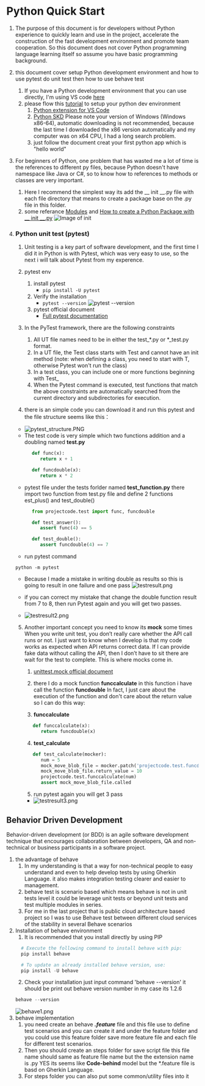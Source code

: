 # Python Quick Start
1. The purpose of this document is for developers without Python experience to quickly learn and use in the project, accelerate the construction of the fast development environment and promote team cooperation. So this document does not cover Python programming language learning itself so assume you have basic programming background. 

2. this document cover setup Python development environment and how to use pytest do unit test then how to use behave test
   1. If you have a Python development environment that you can use directly, I'm using VS code [here](https://code.visualstudio.com/)
   2. please flow this [tutorial](https://code.visualstudio.com/docs/python/python-tutorial) to setup your python dev environment
      1. [Python extension for VS Code](https://marketplace.visualstudio.com/items?itemName=ms-python.python)
      2. [Python SKD](https://www.python.org/downloads/) Please note your version of Windows (Windows x86-64), automatic downloading is not recommended, because the last time I downloaded the x86 version automatically and my computer was on x64 CPU, I had a long search problem.
      3. just follow the document creat your first python app which is "hello world"

3. For beginners of Python, one problem that has wasted me a lot of time is the references to different py files, because Python doesn't have namespace like Java or C#, so to know how to references to methods or classes are very important.
   1. Here I recommend the simplest way its add the __ init __.py file with each file directory that means to create a package base on the .py file in this folder. 
   2. some referance [Modules](https://docs.python.org/3/tutorial/modules.html) and [How to create a Python Package with __ init __.py](https://timothybramlett.com/How_to_create_a_Python_Package_with___init__py.html)
   ![Image of init](img/Pythoninit.png)

4. ### Python unit test (pytest)
   1. Unit testing is a key part of software development, and the first time I did it in Python is with Pytest, which was very easy to use, so the next i will talk about Pytest from my experence.
   2. pytest env
      1. install pytest
         -  ```pip install -U pytest```
      2.  Verify the installation
          -  ```pytest --version```
      ![pytest --version](img/pytest_v.PNG)
      3. pytest official document
         - [Full pytest documentation](https://docs.pytest.org/en/latest/contents.html)
  
   3. In the PyTest framework, there are the following constraints
      1. All UT file names need to be in either the test_*.py or *_test.py format.
      2. In a UT file, the Test class starts with Test and cannot have an init method (note: when defining a class, you need to start with T, otherwise Pytest won't run the class)
      3. In a test class, you can include one or more functions beginning with Test_
      4. When the Pytest command is executed, test functions that match the above constraints are automatically searched from the current directory and subdirectories for execution.
   4. there is an simple code you can download it and run this pytest and the file structure seems like this：
   - ![pytest_structure.PNG](img/pytest_structure.PNG)
   - The test code is very simple which two functions addition and a doubling named **test.py** 
   ```python
         def func(x):
            return x + 1

         def funcdouble(x):
            return x * 2
   ```
    - pytest file under the tests forlder named **test_function.py** there import two function from test.py file and define 2 functions est_plus() and test_double()
   ```python
         from projectcode.test import func, funcdouble

         def test_answer():
            assert func(4) == 5

         def test_double():
            assert funcdouble(4) == 7
   ```
    - run pytest command 
   
   ```
   python -m pytest
   ```
    - Because I made a mistake in writing double as results so this is going to result in one failure and one pass
 ![testresult.png](img/testresult.png)

     - if you can correct my mistake that change the double function result from 7 to 8, then run Pytest again and you will get two passes.
      - ![testresult2.png](img/testresult2.png)
 
   5. Another important concept you need to know its **mock** some times When you write unit test, you don’t really care whether the API call runs or not. 
   I just want to know when I develop is that my code works as expected when API returns correct data.
   If I can provide fake data without calling the API, then I don’t have to sit there are wait for the test to complete. This is where mocks come in.
      1. [unittest.mock official document](https://docs.python.org/3/library/unittest.mock.html)

      2. there I do a mock function **funccalculate** in this function i have call the function **funcdouble** In fact, I just care about the execution of the function and don't care about the return value so I can do this way:
   
      3. **funccalculate**
      ```python
         def funccalculate(x):
            return funcdouble(x)
      ```
      4. **test_calculate**
      ```python
         def test_calculate(mocker):
            num = 5
            mock_move_blob_file = mocker.patch('projectcode.test.funcdouble')
            mock_move_blob_file.return_value = 10
            projectcode.test.funccalculate(num)
            assert mock_move_blob_file.called
      ```
      5. run pytest again you will get 3 pass
      - ![testresult3.png](img/testresult3.png)

## Behavior Driven Development
Behavior-driven development (or BDD) is an agile software development technique that encourages collaboration between developers, QA and non-technical or business participants in a software project.
1. the advantage of behave
   1. In my understanding is that a way for non-technical people to easy understand and even to help develop tests by using Gherkin Language. it also makes integration testing clearer and easier to management.
   2. behave test is scenario based which means behave is not in unit tests level it could be leverage unit tests or beyond unit tests and test multiple modules in series.
   3. For me in the last project that is public cloud architecture based project so I was to use Behave test between different cloud services of the stability in several Behave scenarios
2. Installation of behave environment
   1. It is recommended that you install directly by using PIP
    ```python
      # Execute the following command to install behave with pip:
      pip install behave

      # To update an already installed behave version, use:
      pip install -U behave
      ```
   2. Check your installation just input command 'behave --version' it should be print out behave version number in my case its 1.2.6
   ```python
   behave --version
   ```
   ![behave1.png](img/behave1.png)
3. behave implementation
   1. you need create an behave *__.feature__* file and this file use to define test scenarios and you can create it and under the feature folder and you could use this feature folder save more feature file and each file for different test scenarios.
   2. Then you should create an steps folder for save script file this file name should same as feature file name but the the extension name is .py  YES its seems like __Code-behind__ model but the *.feature file is basd on Gherkin Language.
   3. For steps folder you can also put some common/utility files into it